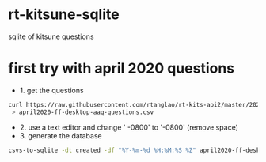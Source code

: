# rt-kitsune-sqlite
sqlite of kitsune questions

# first try with april 2020 questions

* 1\. get the questions

```bash
curl https://raw.githubusercontent.com/rtanglao/rt-kits-api2/master/2020BYMONTH/sorted-all-desktop-en-us-2020-04-01-2020-04-30-firefox-creator-answers-desktop-all-locales.csv\
 > april2020-ff-desktop-aaq-questions.csv
```

* 2\. use a text editor and change ' -0800' to '-0800' (remove space)
* 3\. generate the database
```bash
csvs-to-sqlite -dt created -df "%Y-%m-%d %H:%M:%S %Z" april2020-ff-desktop-aaq-questions.csv april2020-ff-desktop-aaq-questions.db
```

